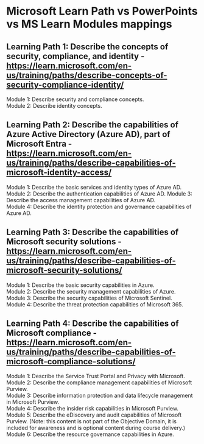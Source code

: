 # Microsoft Learn Path vs PowerPoints vs MS Learn Modules mappings

## Learning Path 1: Describe the concepts of security, compliance, and identity - https://learn.microsoft.com/en-us/training/paths/describe-concepts-of-security-compliance-identity/

Module 1: Describe security and compliance concepts. <br>
Module 2: Describe identity concepts. <br>

## Learning Path 2:  Describe the capabilities of Azure Active Directory (Azure AD), part of Microsoft Entra - https://learn.microsoft.com/en-us/training/paths/describe-capabilities-of-microsoft-identity-access/

Module 1: Describe the basic services and identity types of Azure AD. <br>
Module 2: Describe the authentication capabilities of Azure AD.
Module 3: Describe the access management capabilities of Azure AD. <br>
Module 4: Describe the identity protection and governance capabilities of Azure AD. <br>

## Learning Path 3:  Describe the capabilities of Microsoft security solutions - https://learn.microsoft.com/en-us/training/paths/describe-capabilities-of-microsoft-security-solutions/

Module 1: Describe the basic security capabilities in Azure. <br>
Module 2: Describe the security management capabilities of Azure. <br>
Module 3: Describe the security capabilities of Microsoft Sentinel. <br>
Module 4: Describe the threat protection capabilities of Microsoft 365. <br>

## Learning Path 4:  Describe the capabilities of Microsoft compliance - https://learn.microsoft.com/en-us/training/paths/describe-capabilities-of-microsoft-compliance-solutions/

Module 1: Describe the Service Trust Portal and Privacy with Microsoft. <br>
Module 2: Describe the compliance management capabilities of Microsoft Purview. <br>
Module 3: Describe information protection and data lifecycle management in Microsoft Purview. <br>
Module 4: Describe the insider risk capabilities in Microsoft Purview. <br>
Module 5: Describe the eDiscovery and audit capabilities of Microsoft Purview. (Note: this content is not part of the Objective Domain, it is included for awareness and is optional content
during course delivery.) <br>
Module 6: Describe the resource governance capabilities in Azure. <br>